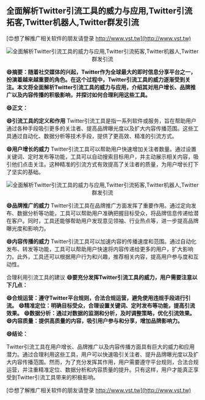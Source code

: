 ## **全面解析Twitter引流工具的威力与应用,Twitter引流拓客,Twitter机器人,Twitter群发引流**

[😍想了解推广相关软件的朋友请登录 http://www.vst.tw](http://www.vst.tw)

 <center><img src="https://vst.tw/MP4/tuiguang/png/8.png" alt="全面解析Twitter引流工具的威力与应用,Twitter引流拓客,Twitter机器人,Twitter群发引流"></center>

**😄摘要：随着社交媒体的兴起，Twitter作为全球最大的即时信息分享平台之一，扮演着越来越重要的角色。在这个过程中，Twitter引流工具的威力逐渐受到关注。本文将全面解析Twitter引流工具的威力与应用，介绍其对用户增长、品牌推广以及内容传播的积极影响，并探讨如何合理利用这些工具。**

**😄正文：**

**😄引流工具的定义和作用**
Twitter引流工具是指一系列软件或服务，旨在帮助用户通过各种手段吸引更多的关注者、提高品牌曝光度以及扩大内容传播范围。这些工具通过自动化、数据分析等技术手段，提供了更高效、精准的引流方式。

**😄用户增长的威力**
Twitter引流工具可以帮助用户快速增加关注者数量。通过设置关键词、定时发布等功能，工具可以自动搜索目标用户，并主动展示相关内容，吸引他们点击关注。这种精准的引流方式有效提高了关注者的质量，为用户增长打下了坚实的基础。

 <center><img src="https://vst.tw/MP4/tuiguang/png/8.png" alt="全面解析Twitter引流工具的威力与应用,Twitter引流拓客,Twitter机器人,Twitter群发引流"></center>

**😄品牌推广的威力**
Twitter引流工具在品牌推广方面发挥了重要作用。通过定向发布、数据分析等功能，工具可以帮助用户准确把握目标受众，将品牌信息传递给潜在客户。同时，工具还能够帮助用户发现意见领袖、行业热点等，进一步提高品牌曝光度和影响力。

**😄内容传播的威力**
Twitter引流工具可以加速内容的传播速度和范围。通过自动化发布、转发等功能，工具可以帮助用户快速将内容传递给更多的用户，扩大影响力。此外，工具还可以根据用户行为和兴趣，推荐相关内容，提高用户参与度和互动性。

合理利用引流工具的建议
**😄要充分发挥Twitter引流工具的威力，用户需要注意以下几点：**

**😄合规运营：遵守Twitter平台规则，合法合规运营，避免使用违规手段进行引流。**
**😄精准定位：明确目标受众，合理设置关键词、定时发布等功能，提高引流效果。**
**😄数据分析：通过对数据的监测和分析，及时调整策略，优化引流效果。**
**😄内容质量：提供高质量的内容，吸引用户参与和分享，增加品牌影响力。**

**😄结论：**

Twitter引流工具在用户增长、品牌推广以及内容传播方面具有巨大的威力和应用潜力。通过合理利用这些工具，用户可以快速吸引关注者、提升品牌曝光度以及扩大内容传播范围。然而，为了充分发挥其作用，用户需要遵守平台规则，合法合规运营，并注重精准定位、数据分析和内容质量的提升。只有这样，用户才能真正享受到Twitter引流工具带来的积极影响。

[😍想了解推广相关软件的朋友请登录 http://www.vst.tw](http://www.vst.tw)



